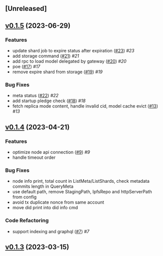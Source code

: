 <a name="unreleased"></a>
## [Unreleased]


<a name="v0.1.5"></a>
## [v0.1.5](https://github.com/SAONetwork/sao-node.git/compare/v0.1.4...v0.1.5) (2023-06-29)

### Features

* update shard job to expire status after expiration ([#23](https://github.com/SAONetwork/sao-node.git/issues/23))  *#23* 
* add storage command ([#21](https://github.com/SAONetwork/sao-node.git/issues/21))  *#21* 
* add rpc to load model delegated by gateway ([#20](https://github.com/SAONetwork/sao-node.git/issues/20))  *#20* 
* poe ([#17](https://github.com/SAONetwork/sao-node.git/issues/17))  *#17* 
* remove expire shard from storage ([#19](https://github.com/SAONetwork/sao-node.git/issues/19))  *#19* 

### Bug Fixes

* meta status ([#22](https://github.com/SAONetwork/sao-node.git/issues/22))  *#22* 
* add startup pledge check ([#18](https://github.com/SAONetwork/sao-node.git/issues/18))  *#18* 
* fetch replica mode content, handle invalid cid, model cache evict ([#13](https://github.com/SAONetwork/sao-node.git/issues/13))  *#13* 


<a name="v0.1.4"></a>
## [v0.1.4](https://github.com/SAONetwork/sao-node.git/compare/v0.1.3...v0.1.4) (2023-04-21)

### Features

* optimize node api connection ([#9](https://github.com/SAONetwork/sao-node.git/issues/9))  *#9* 
* handle timeout order 

### Bug Fixes

* node info print, total count in ListMeta/ListShards, check metadata commits length in QueryMeta 
* use default path, remove StagingPath, IpfsRepo and httpServerPath from config 
* avoid tx duplicate nonce from same account 
* move did print into did info cmd 

### Code Refactoring

* support indexing and graphql ([#7](https://github.com/SAONetwork/sao-node.git/issues/7))  *#7* 


<a name="v0.1.3"></a>
## [v0.1.3](https://github.com/SAONetwork/sao-node.git/compare/v0.1.2...v0.1.3) (2023-03-15)

